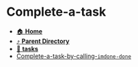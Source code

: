 # Complete-a-task
- [:house: **Home**](/README)
- [:arrow_heading_up: **Parent Directory**](/notes/archive/backlog/stories/_index.md)
- [:file_folder: **tasks**](tasks/_index.md)
- [Complete-a-task-by-calling-`imdone-done`](Complete-a-task-by-calling-`imdone-done`.md)
